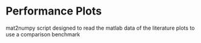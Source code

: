 # Performance Plots

mat2numpy script designed to read the matlab data of the literature plots to use a comparison benchmark
